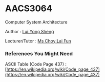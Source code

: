 # AACS3064

Computer System Architecture

Author : [Lui Yong Sheng](https://www.datasenz.com/luiyongsheng)

Lecturer/Tutor : [Ms Choy Lai Fun](http://www.tarc.edu.my/staffDirectory.jsp?fdept=FOCS&fbrncd=KL&fstaff=Choy+Lai+Fun)

### References You Might Need
ASCII Table (Code Page 437) : [https://en.wikipedia.org/wiki/Code_page_437](https://en.wikipedia.org/wiki/Code_page_437)